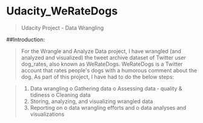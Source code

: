# Udacity_WeRateDogs

>Udacity Project - Data Wrangling

##Introduction:
>For the Wrangle and Analyze Data project, I have wrangled (and analyzed and visualized) the
tweet archive dataset of Twitter user dog_rates, also known as WeRateDogs. WeRateDogs is a
Twitter account that rates people's dogs with a humorous comment about the dog.
As part of this project, I have had to do the below steps:

>1. Data wrangling
>     o Gathering data
>     o Assessing data ‐ quality & tidiness
>     o Cleaning data
>2. Storing, analyzing, and visualizing wrangled data
>3. Reporting on
>     o data wrangling efforts and
>     o data analyses and visualizations

